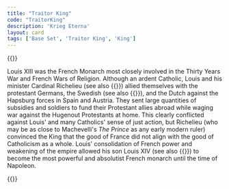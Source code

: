 ```yaml
---
title: "Traitor King"
code: "TraitorKing"
description: 'Krieg Eterna'
layout: card
tags: ['Base Set', 'Traitor King', 'King']
---
```

{{<card-detail-page title="TraitorKing" artwork="Louis XIII of France by Philippe de Champaigne (1635)"  >}}
<p class="rule-paragraph">
Louis XIII was the French Monarch most closely involved in the Thirty Years War and French Wars of Religion.  Although an ardent Catholic, Louis and his minister Cardinal Richelieu (see also {{<cardlink name="Minister" code="minister">}}) allied themselves with the protestant Germans, the Swedish (see also {{<cardlink name="Lion King" code="lion-king">}}), and the Dutch against the Hapsburg forces in Spain and Austria. They sent large quantities of subsidies and soldiers to fund their Protestant allies abroad while waging war against the Hugenout Protestants at home. This clearly conflicted against Louis' and many Catholics' sense of just action, but Richelieu (who may be as close to Machevelli's <i>The Prince</i> as any early modern ruler) convinced the King that the good of France did not align with the good of Catholicism as a whole. Louis' consolidation of French power and weakening of the empire allowed his son Louis XIV (see also {{<cardlink name="Sun King" code="sun-king">}}) to become the most powerful and absolutist French monarch until the time of Napoleon.
</p> 

{{</card-detail-page>}}